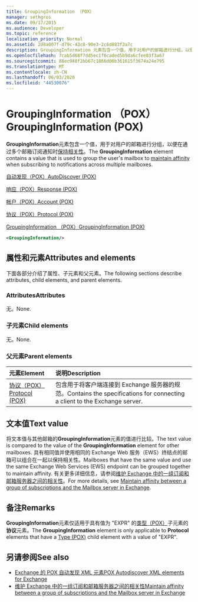 ```yaml
---
title: GroupingInformation （POX）
manager: sethgros
ms.date: 09/17/2015
ms.audience: Developer
ms.topic: reference
localization_priority: Normal
ms.assetid: 2d8a007f-d79c-43c8-90e3-2c6d883f3a7c
description: GroupingInformation 元素包含一个值，用于对用户的邮箱进行分组，以便在通过多个邮箱订阅通知时保持相关性。
ms.openlocfilehash: 7cab5d68f7dd5ec1f6caded5b9da6cfee03f3a67
ms.sourcegitcommit: 88ec988f2bb67c1866d06b361615f3674a24e795
ms.translationtype: MT
ms.contentlocale: zh-CN
ms.lasthandoff: 06/03/2020
ms.locfileid: "44530076"
---
```

# <a name="groupinginformation-pox"></a><span data-ttu-id="19388-103">GroupingInformation （POX）</span><span class="sxs-lookup"><span data-stu-id="19388-103">GroupingInformation (POX)</span></span>

<span data-ttu-id="19388-104">**GroupingInformation**元素包含一个值，用于对用户的邮箱进行分组，以便在通过多个邮箱订阅通知时[保持相关性](https://msdn.microsoft.com/library/1bda4094-88c3-4f61-9219-6ee70f6e81cf%28Office.15%29.aspx)。</span><span class="sxs-lookup"><span data-stu-id="19388-104">The **GroupingInformation** element contains a value that is used to group the user's mailbox to [maintain affinity](https://msdn.microsoft.com/library/1bda4094-88c3-4f61-9219-6ee70f6e81cf%28Office.15%29.aspx) when subscribing to notifications across multiple mailboxes.</span></span> 
  
[<span data-ttu-id="19388-105">自动发现（POX）</span><span class="sxs-lookup"><span data-stu-id="19388-105">AutoDiscover (POX)</span></span>](autodiscover-pox.md)
  
[<span data-ttu-id="19388-106">响应（POX）</span><span class="sxs-lookup"><span data-stu-id="19388-106">Response (POX)</span></span>](response-pox.md)
  
[<span data-ttu-id="19388-107">帐户（POX）</span><span class="sxs-lookup"><span data-stu-id="19388-107">Account (POX)</span></span>](account-pox.md)
  
[<span data-ttu-id="19388-108">协议（POX）</span><span class="sxs-lookup"><span data-stu-id="19388-108">Protocol (POX)</span></span>](protocol-pox.md)
  
[<span data-ttu-id="19388-109">GroupingInformation （POX）</span><span class="sxs-lookup"><span data-stu-id="19388-109">GroupingInformation (POX)</span></span>](groupinginformation-pox.md)
  
```XML
<GroupingInformation/>
```

## <a name="attributes-and-elements"></a><span data-ttu-id="19388-110">属性和元素</span><span class="sxs-lookup"><span data-stu-id="19388-110">Attributes and elements</span></span>

<span data-ttu-id="19388-111">下面各部分介绍了属性、子元素和父元素。</span><span class="sxs-lookup"><span data-stu-id="19388-111">The following sections describe attributes, child elements, and parent elements.</span></span>
  
### <a name="attributes"></a><span data-ttu-id="19388-112">Attributes</span><span class="sxs-lookup"><span data-stu-id="19388-112">Attributes</span></span>

<span data-ttu-id="19388-113">无。</span><span class="sxs-lookup"><span data-stu-id="19388-113">None.</span></span>
  
### <a name="child-elements"></a><span data-ttu-id="19388-114">子元素</span><span class="sxs-lookup"><span data-stu-id="19388-114">Child elements</span></span>

<span data-ttu-id="19388-115">无。</span><span class="sxs-lookup"><span data-stu-id="19388-115">None.</span></span>
  
### <a name="parent-elements"></a><span data-ttu-id="19388-116">父元素</span><span class="sxs-lookup"><span data-stu-id="19388-116">Parent elements</span></span>

|<span data-ttu-id="19388-117">**元素**</span><span class="sxs-lookup"><span data-stu-id="19388-117">**Element**</span></span>|<span data-ttu-id="19388-118">**说明**</span><span class="sxs-lookup"><span data-stu-id="19388-118">**Description**</span></span>|
|:-----|:-----|
|[<span data-ttu-id="19388-119">协议（POX）</span><span class="sxs-lookup"><span data-stu-id="19388-119">Protocol (POX)</span></span>](protocol-pox.md) <br/> |<span data-ttu-id="19388-120">包含用于将客户端连接到 Exchange 服务器的规范。</span><span class="sxs-lookup"><span data-stu-id="19388-120">Contains the specifications for connecting a client to the Exchange server.</span></span>  <br/> |
   
## <a name="text-value"></a><span data-ttu-id="19388-121">文本值</span><span class="sxs-lookup"><span data-stu-id="19388-121">Text value</span></span>

<span data-ttu-id="19388-122">将文本值与其他邮箱的**GroupingInformation**元素的值进行比较。</span><span class="sxs-lookup"><span data-stu-id="19388-122">The text value is compared to the value of the **GroupingInformation** element for other mailboxes.</span></span> <span data-ttu-id="19388-123">具有相同值并使用相同的 Exchange Web 服务（EWS）终结点的邮箱可以组合在一起以保持相关性。</span><span class="sxs-lookup"><span data-stu-id="19388-123">Mailboxes that have the same value and use the same Exchange Web Services (EWS) endpoint can be grouped together to maintain affinity.</span></span> <span data-ttu-id="19388-124">有关更多详细信息，请参阅[维护 Exchange 中的一组订阅和邮箱服务器之间的相关性](https://msdn.microsoft.com/library/1bda4094-88c3-4f61-9219-6ee70f6e81cf%28Office.15%29.aspx)。</span><span class="sxs-lookup"><span data-stu-id="19388-124">For more details, see [Maintain affinity between a group of subscriptions and the Mailbox server in Exchange](https://msdn.microsoft.com/library/1bda4094-88c3-4f61-9219-6ee70f6e81cf%28Office.15%29.aspx).</span></span>
  
## <a name="remarks"></a><span data-ttu-id="19388-125">备注</span><span class="sxs-lookup"><span data-stu-id="19388-125">Remarks</span></span>

<span data-ttu-id="19388-126">**GroupingInformation**元素仅适用于具有值为 "EXPR" 的[类型（POX）](type-pox.md)子元素的**协议**元素。</span><span class="sxs-lookup"><span data-stu-id="19388-126">The **GroupingInformation** element is only applicable to **Protocol** elements that have a [Type (POX)](type-pox.md) child element with a value of "EXPR".</span></span> 
  
## <a name="see-also"></a><span data-ttu-id="19388-127">另请参阅</span><span class="sxs-lookup"><span data-stu-id="19388-127">See also</span></span>

- [<span data-ttu-id="19388-128">Exchange 的 POX 自动发现 XML 元素</span><span class="sxs-lookup"><span data-stu-id="19388-128">POX Autodiscover XML elements for Exchange</span></span>](pox-autodiscover-xml-elements-for-exchange.md)
- [<span data-ttu-id="19388-129">维护 Exchange 中的一组订阅和邮箱服务器之间的相关性</span><span class="sxs-lookup"><span data-stu-id="19388-129">Maintain affinity between a group of subscriptions and the Mailbox server in Exchange</span></span>](https://msdn.microsoft.com/library/1bda4094-88c3-4f61-9219-6ee70f6e81cf%28Office.15%29.aspx)

